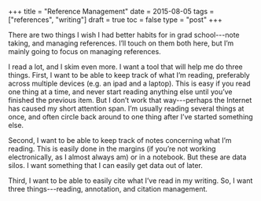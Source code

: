 +++
title = "Reference Management"
date = 2015-08-05
tags = ["references", "writing"]
draft = true
toc = false
type = "post"
+++

There are two things I wish I had better habits for in grad
school---note taking, and managing references. I&rsquo;ll touch on them both
here, but I&rsquo;m mainly going to focus on managing references.

I read a lot, and I skim even more. I want a tool that will help me do
three things. First, I want to be able to keep track of what I&rsquo;m
reading, preferably across multiple devices (e.g. an ipad and a laptop).
This is easy if you read one thing at a time, and never start reading
anything else until you&rsquo;ve finished the previous item. But I don&rsquo;t work
that way---perhaps the Internet has caused my short attention span. I&rsquo;m
usually reading several things at once, and often circle back around to
one thing after I&rsquo;ve started something else.

Second, I want to be able to keep track of notes concerning what I&rsquo;m
reading. This is easily done in the margins (if you&rsquo;re not working
electronically, as I almost always am) or in a notebook. But these are
data silos. I want something that I can easily get data out of later.

Third, I want to be able to easily cite what I&rsquo;ve read in my writing.
So, I want three things---reading, annotation, and citation management.
